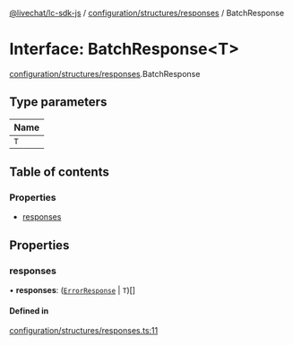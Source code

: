 [@livechat/lc-sdk-js](../README.md) / [configuration/structures/responses](../modules/configuration_structures_responses.md) / BatchResponse

# Interface: BatchResponse<T\>

[configuration/structures/responses](../modules/configuration_structures_responses.md).BatchResponse

## Type parameters

| Name |
| :------ |
| `T` |

## Table of contents

### Properties

- [responses](configuration_structures_responses.BatchResponse.md#responses)

## Properties

### responses

• **responses**: ([`ErrorResponse`](configuration_structures_responses.ErrorResponse.md) \| `T`)[]

#### Defined in

[configuration/structures/responses.ts:11](https://github.com/livechat/lc-sdk-js/blob/a63b0a6/src/configuration/structures/responses.ts#L11)
